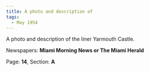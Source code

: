 ```yaml
---  
title: A photo and description of  
tags:  
  - May 1954  
---  
```

  
A photo and description of the liner Yarmouth Castle.  
  
Newspapers: **Miami Morning News or The Miami Herald**  
  
Page: **14**, Section: **A** 

